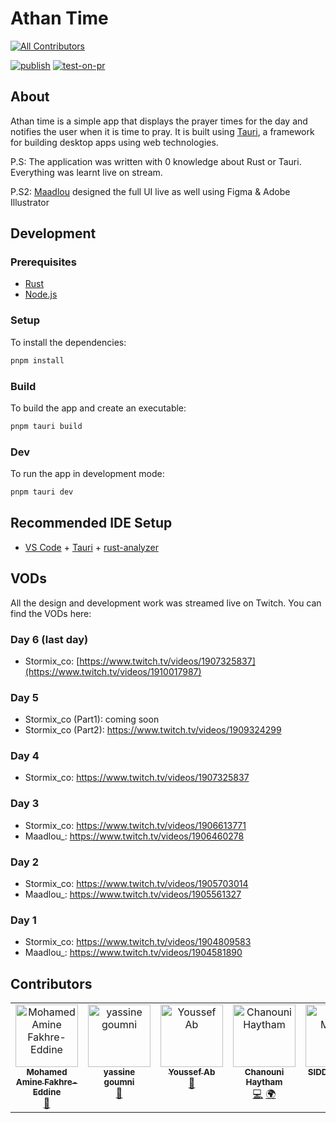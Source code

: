 # Athan Time
<!-- ALL-CONTRIBUTORS-BADGE:START - Do not remove or modify this section -->
[![All Contributors](https://img.shields.io/badge/all_contributors-7-orange.svg?style=flat-square)](#contributors-)
<!-- ALL-CONTRIBUTORS-BADGE:END -->

[![publish](https://github.com/The-Embassy-Collective/athan/actions/workflows/release.yml/badge.svg?branch=main)](https://github.com/The-Embassy-Collective/athan/actions/workflows/release.yml)
[![test-on-pr](https://github.com/The-Embassy-Collective/athan/actions/workflows/test.yml/badge.svg?branch=main)](https://github.com/The-Embassy-Collective/athan/actions/workflows/test.yml)

## About

Athan time is a simple app that displays the prayer times for the day and notifies the user when it is time to pray. It is built using [Tauri](https://tauri.studio/), a framework for building desktop apps using web technologies.

P.S: The application was written with 0 knowledge about Rust or Tauri. Everything was learnt live on stream.

P.S2: [Maadlou](http://maadlou.com/) designed the full UI live as well using Figma & Adobe Illustrator

## Development

### Prerequisites

- [Rust](https://www.rust-lang.org/tools/install)
- [Node.js](https://nodejs.org/en/download/)

### Setup

To install the dependencies:

```bash
pnpm install
```

### Build

To build the app and create an executable:

```bash
pnpm tauri build
```

### Dev

To run the app in development mode:

```bash
pnpm tauri dev
```


## Recommended IDE Setup

- [VS Code](https://code.visualstudio.com/) + [Tauri](https://marketplace.visualstudio.com/items?itemName=tauri-apps.tauri-vscode) + [rust-analyzer](https://marketplace.visualstudio.com/items?itemName=rust-lang.rust-analyzer)


## VODs

All the design and development work was streamed live on Twitch. You can find the VODs here:

### Day 6 (last day)

- Stormix_co: [https://www.twitch.tv/videos/1907325837](https://www.twitch.tv/videos/1910017987)
  
### Day 5
 
- Stormix_co (Part1): coming soon
- Stormix_co (Part2): https://www.twitch.tv/videos/1909324299
  
### Day 4

- Stormix_co: https://www.twitch.tv/videos/1907325837

### Day 3

- Stormix_co: https://www.twitch.tv/videos/1906613771
- Maadlou_: https://www.twitch.tv/videos/1906460278

### Day 2

- Stormix_co: https://www.twitch.tv/videos/1905703014
- Maadlou_: https://www.twitch.tv/videos/1905561327

### Day 1

- Stormix_co: https://www.twitch.tv/videos/1904809583
- Maadlou_: https://www.twitch.tv/videos/1904581890


## Contributors

<!-- ALL-CONTRIBUTORS-LIST:START - Do not remove or modify this section -->
<!-- prettier-ignore-start -->
<!-- markdownlint-disable -->
<table>
  <tbody>
    <tr>
      <td align="center" valign="top" width="14.28%"><a href="https://fakhreeddine.dev/"><img src="https://avatars.githubusercontent.com/u/114300398?v=4?s=100" width="100px;" alt="Mohamed Amine Fakhre-Eddine"/><br /><sub><b>Mohamed Amine Fakhre-Eddine</b></sub></a><br /><a href="https://github.com/The-Embassy-Collective/athan/issues?q=author%3AaL0NEW0LF" title="Bug reports">🐛</a></td>
      <td align="center" valign="top" width="14.28%"><a href="https://github.com/Blackarrow299"><img src="https://avatars.githubusercontent.com/u/40956494?v=4?s=100" width="100px;" alt="yassine goumni"/><br /><sub><b>yassine goumni</b></sub></a><br /><a href="https://github.com/The-Embassy-Collective/athan/issues?q=author%3ABlackarrow299" title="Bug reports">🐛</a></td>
      <td align="center" valign="top" width="14.28%"><a href="https://github.com/Youssefz0"><img src="https://avatars.githubusercontent.com/u/139799634?v=4?s=100" width="100px;" alt="Youssef Ab"/><br /><sub><b>Youssef Ab</b></sub></a><br /><a href="https://github.com/The-Embassy-Collective/athan/issues?q=author%3AYoussefz0" title="Bug reports">🐛</a></td>
      <td align="center" valign="top" width="14.28%"><a href="https://github.com/haythamchanouni"><img src="https://avatars.githubusercontent.com/u/117861780?v=4?s=100" width="100px;" alt="Chanouni Haytham"/><br /><sub><b>Chanouni Haytham</b></sub></a><br /><a href="https://github.com/The-Embassy-Collective/athan/commits?author=haythamchanouni" title="Code">💻</a> <a href="#translation-haythamchanouni" title="Translation">🌍</a></td>
      <td align="center" valign="top" width="14.28%"><a href="https://github.com/smehdii"><img src="https://avatars.githubusercontent.com/u/22805576?v=4?s=100" width="100px;" alt="SIDDIK MEHDI "/><br /><sub><b>SIDDIK MEHDI </b></sub></a><br /><a href="https://github.com/The-Embassy-Collective/athan/commits?author=smehdii" title="Code">💻</a> <a href="#ideas-smehdii" title="Ideas, Planning, & Feedback">🤔</a></td>
      <td align="center" valign="top" width="14.28%"><a href="https://github.com/Sandukhan98"><img src="https://avatars.githubusercontent.com/u/46085712?v=4?s=100" width="100px;" alt="Sandukhan98"/><br /><sub><b>Sandukhan98</b></sub></a><br /><a href="https://github.com/The-Embassy-Collective/athan/commits?author=Sandukhan98" title="Code">💻</a> <a href="#translation-Sandukhan98" title="Translation">🌍</a></td>
      <td align="center" valign="top" width="14.28%"><a href="https://github.com/Maadlou"><img src="https://avatars.githubusercontent.com/u/20651794?v=4?s=100" width="100px;" alt="Mohammed Loulou"/><br /><sub><b>Mohammed Loulou</b></sub></a><br /><a href="#design-Maadlou" title="Design">🎨</a> <a href="#ideas-Maadlou" title="Ideas, Planning, & Feedback">🤔</a> <a href="https://github.com/The-Embassy-Collective/athan/commits?author=Maadlou" title="Code">💻</a></td>
    </tr>
  </tbody>
</table>

<!-- markdownlint-restore -->
<!-- prettier-ignore-end -->

<!-- ALL-CONTRIBUTORS-LIST:END -->
<!-- prettier-ignore-start -->
<!-- markdownlint-disable -->

<!-- markdownlint-restore -->
<!-- prettier-ignore-end -->

<!-- ALL-CONTRIBUTORS-LIST:END -->
